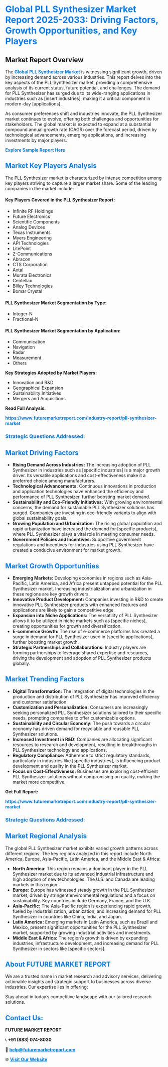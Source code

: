 <h1 style="color: #007BFF;">Global PLL Synthesizer Market Report 2025-2033: Driving Factors, Growth Opportunities, and Key Players</h1>

<section id="overview">
<h2>Market Report Overview</h2>
<p>The <a href="https://www.futuremarketreport.com/industry-report/pll-synthesizer-market" style="color: #007BFF; text-decoration: none;"><strong>Global PLL Synthesizer Market</strong></a> is witnessing significant growth, driven by increasing demand across various industries. This report delves into the key aspects of the PLL Synthesizer market, providing a comprehensive analysis of its current status, future potential, and challenges. The demand for PLL Synthesizer has surged due to its wide-ranging applications in industries such as [insert industries], making it a critical component in modern-day [applications].</p>
<p>As consumer preferences shift and industries innovate, the PLL Synthesizer market continues to evolve, offering both challenges and opportunities for stakeholders. The global market is expected to expand at a substantial compound annual growth rate (CAGR) over the forecast period, driven by technological advancements, emerging applications, and increasing investments by major players.</p>
</section>

<section id="overview">
<p><a href="https://www.futuremarketreport.com/request-sample/reportId=75644" style="color: #007BFF; text-decoration: none;"><strong>Explore Sample Report Here</strong></a></p>
</section>

<section id="key-players">
<h2 style="color: #007BFF;">Market Key Players Analysis</h2>
<p>The PLL Synthesizer market is characterized by intense competition among key players striving to capture a larger market share. Some of the leading companies in the market include:</p>
<h4>Key Players Covered in the PLL Synthesizer Report:</h4>
<ul><li>Infinite RF Holdings</li><li>Future Electronics</li><li>Scientific Components</li><li>Analog Devices</li><li>Texas Instruments</li><li>Myers Engineering</li><li>API Technologies</li><li>LitePoint</li><li>Z-Communications</li><li>Abracon</li><li>CTS Corporation</li><li>Axtal</li><li>Murata Electronics</li><li>Centellax</li><li>Bliley Technologies</li><li>Bomar Crystal</li></ul>
<h4>PLL Synthesizer Market Segmentation by Type:</h4>
<ul><li>Integer-N</li><li>Fractional-N</li></ul>

<h4>PLL Synthesizer Market Segmentation by Application:</h4>
<ul><li>Communication</li><li>Navigation</li><li>Radar</li><li>Measurement</li><li>Others</li></ul>
<p><strong>Key Strategies Adopted by Market Players:</strong></p>
<ul>
<li>Innovation and R&D</li>
<li>Geographical Expansion</li>
<li>Sustainability Initiatives</li>
<li>Mergers and Acquisitions</li>
</ul>
</section>

<section>
<p><strong>Read Full Analysis: </strong></p><a href="https://www.futuremarketreport.com/industry-report/pll-synthesizer-market" style="color: #007BFF; text-decoration: none;"><strong>https://www.futuremarketreport.com/industry-report/pll-synthesizer-market</strong></a>
<h3 style="color: #007BFF;">Strategic Questions Addressed:</h3>
</section>

<section id="driving-factors">
<h2 style="color: #007BFF;">Market Driving Factors</h2>
<ul>
<li><strong>Rising Demand Across Industries:</strong> The increasing adoption of PLL Synthesizer in industries such as [specific industries] is a major growth driver. Its versatile applications and cost-effectiveness make it a preferred choice among manufacturers.</li>
<li><strong>Technological Advancements:</strong> Continuous innovations in production and application technologies have enhanced the efficiency and performance of PLL Synthesizer, further boosting market demand.</li>
<li><strong>Sustainability and Eco-Friendly Initiatives:</strong> With growing environmental concerns, the demand for sustainable PLL Synthesizer solutions has surged. Companies are investing in eco-friendly variants to align with global sustainability goals.</li>
<li><strong>Growing Population and Urbanization:</strong> The rising global population and rapid urbanization have increased the demand for [specific products], where PLL Synthesizer plays a vital role in meeting consumer needs.</li>
<li><strong>Government Policies and Incentives:</strong> Supportive government regulations and incentives for industries using PLL Synthesizer have created a conducive environment for market growth.</li>
</ul>
</section>

<section id="growth-opportunities">
<h2 style="color: #007BFF;">Market Growth Opportunities</h2>
<ul>
<li><strong>Emerging Markets:</strong> Developing economies in regions such as Asia-Pacific, Latin America, and Africa present untapped potential for the PLL Synthesizer market. Increasing industrialization and urbanization in these regions are key growth drivers.</li>
<li><strong>Innovative Product Development:</strong> Companies investing in R&D to create innovative PLL Synthesizer products with enhanced features and applications are likely to gain a competitive edge.</li>
<li><strong>Expansion into Niche Applications:</strong> The versatility of PLL Synthesizer allows it to be utilized in niche markets such as [specific niches], creating opportunities for growth and diversification.</li>
<li><strong>E-commerce Growth:</strong> The rise of e-commerce platforms has created a surge in demand for PLL Synthesizer used in [specific applications], further boosting market growth.</li>
<li><strong>Strategic Partnerships and Collaborations:</strong> Industry players are forming partnerships to leverage shared expertise and resources, driving the development and adoption of PLL Synthesizer products globally.</li>
</ul>
</section>

<section id="trending-factors">
<h2 style="color: #007BFF;">Market Trending Factors</h2>
<ul>
<li><strong>Digital Transformation:</strong> The integration of digital technologies in the production and distribution of PLL Synthesizer has improved efficiency and customer satisfaction.</li>
<li><strong>Customization and Personalization:</strong> Consumers are increasingly seeking personalized PLL Synthesizer solutions tailored to their specific needs, prompting companies to offer customizable options.</li>
<li><strong>Sustainability and Circular Economy:</strong> The push towards a circular economy has driven demand for recyclable and reusable PLL Synthesizer solutions.</li>
<li><strong>Increased Investment in R&D:</strong> Companies are allocating significant resources to research and development, resulting in breakthroughs in PLL Synthesizer technology and applications.</li>
<li><strong>Regulatory Compliance:</strong> Adherence to strict regulatory standards, particularly in industries like [specific industries], is influencing product development and quality in the PLL Synthesizer market.</li>
<li><strong>Focus on Cost-Effectiveness:</strong> Businesses are exploring cost-efficient PLL Synthesizer solutions without compromising on quality, making the market more competitive.</li>
</ul>
</section>

<section>
<p><strong>Get Full Report: </strong></p><a href="https://www.futuremarketreport.com/industry-report/pll-synthesizer-market" style="color: #007BFF; text-decoration: none;"><strong>https://www.futuremarketreport.com/industry-report/pll-synthesizer-market</strong></a>
<h3 style="color: #007BFF;">Strategic Questions Addressed:</h3>
</section>


<section id="regional-analysis">
<h2 style="color: #007BFF;">Market Regional Analysis</h2>
<p>The global PLL Synthesizer market exhibits varied growth patterns across different regions. The key regions analyzed in this report include North America, Europe, Asia-Pacific, Latin America, and the Middle East & Africa:</p>
<ul>
<li><strong>North America:</strong> This region remains a dominant player in the PLL Synthesizer market due to its advanced industrial infrastructure and high adoption of new technologies. The U.S. and Canada are leading markets in this region.</li>
<li><strong>Europe:</strong> Europe has witnessed steady growth in the PLL Synthesizer market, driven by stringent environmental regulations and a focus on sustainability. Key countries include Germany, France, and the U.K.</li>
<li><strong>Asia-Pacific:</strong> The Asia-Pacific region is experiencing rapid growth, fueled by industrialization, urbanization, and increasing demand for PLL Synthesizer in countries like China, India, and Japan.</li>
<li><strong>Latin America:</strong> Emerging markets in Latin America, such as Brazil and Mexico, present significant opportunities for the PLL Synthesizer market, supported by growing industrial activities and investments.</li>
<li><strong>Middle East & Africa:</strong> The region’s growth is driven by expanding industries, infrastructure development, and increasing demand for PLL Synthesizer in sectors like [specific sectors].</li>
</ul>
</section>

<footer>
<h2 style="color: #007BFF;">About FUTURE MARKET REPORT</h2>
<p>We are a trusted name in market research and advisory services, delivering actionable insights and strategic support to businesses across diverse industries. Our expertise lies in offering:</p>

<p>Stay ahead in today’s competitive landscape with our tailored research solutions.</p>

<h2 style="color: #007BFF;">Contact Us:</h2>
<p><strong>FUTURE MARKET REPORT</strong></p>
<p>📞 <strong>+91 (883) 074-8030</strong></p>
<p>📧 <strong><a href="mailto:help@futuremarketreport.com" style="color: #007BFF;">help@futuremarketreport.com</a></strong></p>
<p>🌐 <strong><a href="https://www.futuremarketreport.com/" style="color: #007BFF;">Visit Our Website</a></strong></p>
</footer>